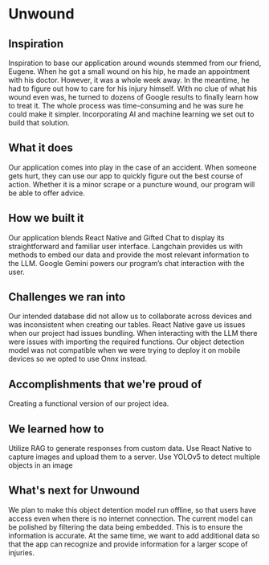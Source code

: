 # Unwound

## Inspiration
Inspiration to base our application around wounds stemmed from our friend, Eugene. When he got a small wound on his hip, he made an appointment with his doctor. However, it was a whole week away. In the meantime, he had to figure out how to care for his injury himself. With no clue of what his wound even was, he turned to dozens of Google results to finally learn how to treat it. The whole process was time-consuming and he was sure he could make it simpler.
Incorporating AI and machine learning we set out to build that solution. 

## What it does
Our application comes into play in the case of an accident. When someone gets hurt, they can use our app to quickly figure out the best course of action. Whether it is a minor scrape or a puncture wound, our program will be able to offer advice. 

## How we built it
Our application blends React Native and Gifted Chat to display its straightforward and familiar user interface. Langchain provides us with methods to embed our data and provide the most relevant information to the LLM. Google Gemini powers our program’s chat interaction with the user. 

## Challenges we ran into
Our intended database did not allow us to collaborate across devices and was inconsistent when creating our tables.
React Native gave us issues when our project had issues bundling. 
When interacting with the LLM there were issues with importing the required functions.
Our object detection model was not compatible when we were trying to deploy it on mobile devices so we opted to use Onnx instead.

## Accomplishments that we're proud of
Creating a functional version of our project idea. 

## We learned how to
Utilize RAG to generate responses from custom data.
Use React Native to capture images and upload them to a server.
Use YOLOv5 to detect multiple objects in an image

## What's next for Unwound
We plan to make this object detention model run offline, so that users have access even when there is no internet connection. The current model can be polished by filtering the data being embedded. This is to ensure the information is accurate. At the same time, we want to add additional data so that the app can recognize and provide information for a larger scope of injuries.
